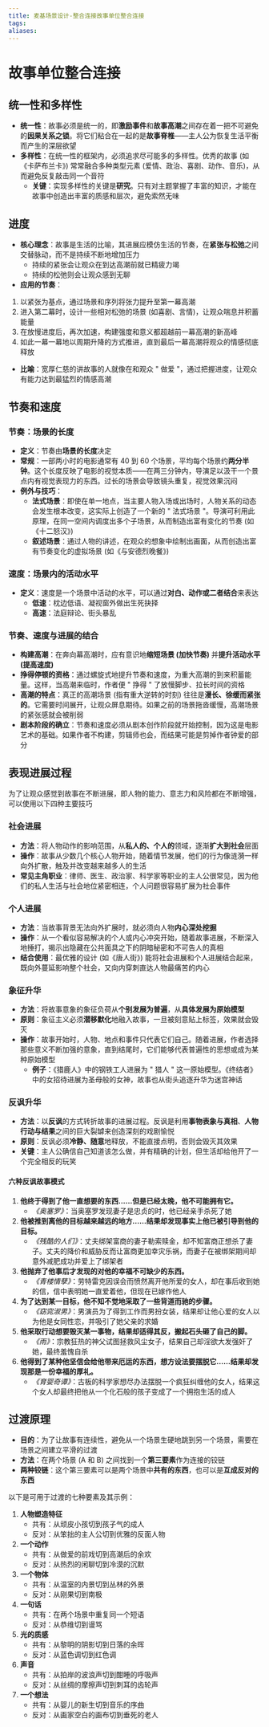 ```yaml
---
title: 麦基场景设计-整合连接故事单位整合连接
tags: 
aliases:
---
```


# 故事单位整合连接

## 统一性和多样性

- **统一性**：故事必须是统一的，即**激励事件**和**故事高潮**之间存在着一把不可避免的**因果关系之锁**。将它们粘合在一起的是**故事脊椎**——主人公为恢复生活平衡而产生的深层欲望
- **多样性**：在统一性的框架内，必须追求尽可能多的多样性。优秀的故事 (如《卡萨布兰卡》) 常常融合多种类型元素 (爱情、政治、喜剧、动作、音乐)，从而避免反复敲击同一个音符
    - **关键**：实现多样性的关键是**研究**。只有对主题掌握了丰富的知识，才能在故事中创造出丰富的质感和层次，避免索然无味

## 进度

- **核心理念**：故事是生活的比喻，其进展应模仿生活的节奏，在**紧张与松弛**之间交替脉动，而不是持续不断地增加压力
    - 持续的紧张会让观众在到达高潮前就已精疲力竭
    - 持续的松弛则会让观众感到无聊
- **应用的节奏**：
1. 以紧张为基点，通过场景和序列将张力提升至第一幕高潮
2. 进入第二幕时，设计一些相对松弛的场景 (如喜剧、言情)，让观众喘息并积蓄能量
3. 在放慢进度后，再次加速，构建强度和意义都超越前一幕高潮的新高峰
4. 如此一幕一幕地以周期升降的方式推进，直到最后一幕高潮将观众的情感彻底释放
- **比喻**：宽厚仁慈的讲故事的人就像在和观众 " 做爱 "，通过把握进度，让观众有能力达到最猛烈的情感高潮

## 节奏和速度

### 节奏：场景的长度

- **定义**：节奏由**场景的长度**决定
- **常规**：一部两小时的电影通常有 40 到 60 个场景，平均每个场景约**两分半钟**。这个长度反映了电影的视觉本质——在两三分钟内，导演足以汲干一个景点内有视觉表现力的东西。过长的场景会导致镜头重复，视觉效果沉闷
- **例外与技巧**：
    - **法式场景**：即使在单一地点，当主要人物入场或出场时，人物关系的动态会发生根本改变，这实际上创造了一个新的 " 法式场景 "。导演可利用此原理，在同一空间内调度出多个子场景，从而制造出富有变化的节奏 (如《十二怒汉》)
    - **叙述场景**：通过人物的讲述，在观众的想象中绘制出画面，从而创造出富有节奏变化的虚拟场景 (如《与安德烈晚餐》)

### 速度：场景内的活动水平

- **定义**：速度是一个场景中活动的水平，可以通过**对白、动作或二者结合**来表达
    - **低速**：枕边低语、凝视窗外做出生死抉择
    - **高速**：法庭辩论、街头暴乱

### 节奏、速度与进展的结合

- **构建高潮**：在奔向幕高潮时，应有意识地**缩短场景 (加快节奏)** 并**提升活动水平 (提高速度)**
- **挣得停顿的资格**：通过螺旋式地提升节奏和速度，为重大高潮的到来积蓄能量。这样，当高潮来临时，作者便 " 挣得 " 了放慢脚步、拉长时间的资格
- **高潮的特点**：真正的高潮场景 (指有重大逆转的时刻) 往往是**漫长、徐缓而紧张的**。它需要时间展开，让观众屏息期待。如果之前的场景拖沓缓慢，高潮场景的紧张感就会被削弱
- **剧本阶段的确立**：节奏和速度必须从剧本创作阶段就开始控制，因为这是电影艺术的基础。如果作者不构建，剪辑师也会，而结果可能是剪掉作者钟爱的部分

## 表现进展过程

为了让观众感觉到故事在不断进展，即人物的能力、意志力和风险都在不断增强，可以使用以下四种主要技巧

### 社会进展

- **方法**：将人物动作的影响范围，从**私人的、个人的**领域，逐渐**扩大到社会**层面
- **操作**：故事从少数几个核心人物开始，随着情节发展，他们的行为像涟漪一样向外扩散，触及并改变越来越多人的生活
- **常见主角职业**：律师、医生、政治家、科学家等职业的主人公很常见，因为他们的私人生活与社会地位紧密相连，个人问题很容易扩展为社会事件

### 个人进展

- **方法**：当故事背景无法向外扩展时，就必须向人物**内心深处挖掘**
- **操作**：从一个看似容易解决的个人或内心冲突开始，随着故事进展，不断深入地捶打，揭示出隐藏在公共面具之下的阴暗秘密和不可告人的真相
- **结合使用**：最优雅的设计 (如《唐人街》) 能将社会进展和个人进展结合起来，既向外蔓延影响整个社会，又向内穿刺直达人物最痛苦的内心

### 象征升华

- **方法**：将故事意象的象征负荷从**个别发展为普遍**，从**具体发展为原始模型**
- **原则**：象征主义必须**潜移默化**地融入故事，一旦被刻意贴上标签，效果就会毁灭
- **操作**：故事开始时，人物、地点和事件只代表它们自己。随着进展，作者选择那些意义不断加强的意象，直到结尾时，它们能够代表普遍性的思想或成为某种原始模型
    - **例子**：《猎鹿人》中的钢铁工人进展为 " 猎人 " 这一原始模型。《终结者》中的女招待进展为圣母般的女神，故事也从街头追逐升华为迷宫神话

### 反讽升华

- **方法**：以**反讽**的方式转折故事的进展过程。反讽是利用**事物表象与真相**、**人物行动与结果**之间的巨大裂罅来创造深刻的戏剧愉悦
- **原则**：反讽必须**冷静、随意**地释放，不能直接点明，否则会毁灭其效果
- **关键**：主人公确信自己知道该怎么做，并有精确的计划，但生活却给他开了一个完全相反的玩笑

#### 六种反讽故事模式

1. **他终于得到了他一直想要的东西……但是已经太晚，他不可能拥有它。**
    - *《奥塞罗》*：当奥塞罗发现妻子是忠贞的时，他已经亲手杀死了她
2. **他被推到离他的目标越来越远的地方……结果却发现事实上他已被引导到他的目标。**
    - *《残酷的人们》*：丈夫绑架富商的妻子勒索赎金，却不知富商正想杀了妻子。丈夫的降价和威胁反而让富商更加幸灾乐祸，而妻子在被绑架期间却意外减肥成功并爱上了绑架者
3. **他抛弃了他事后才发现的对他的幸福不可缺少的东西。**
    - *《青楼情孽》*：劳特雷克因误会而愤然离开他所爱的女人，却在事后收到她的信，信中表明她一直爱着他，但现在已嫁作他人
4. **为了达到某一目标，他不知不觉地采取了一些背道而驰的步骤。**
    - *《窈窕淑男》*：男演员为了得到工作而男扮女装，结果却让他心爱的女人以为他是女同性恋，并吸引了她父亲的求婚
5. **他采取行动想要毁灭某一事物，结果却适得其反，搬起石头砸了自己的脚。**
    - *《雨》*：宗教狂热的神父试图拯救风尘女子，结果自己却淫欲大发强奸了她，最终羞愧自杀
6. **他得到了某种他坚信会给他带来厄运的东西，想方设法要摆脱它……结果却发现那是一份幸福的厚礼。**
    - *《育婴奇谭》*：古板的科学家想尽办法摆脱一个疯狂纠缠他的女人，结果这个女人却最终把他从一个化石般的孩子变成了一个拥抱生活的成人

## 过渡原理

- **目的**：为了让故事有连续性，避免从一个场景生硬地跳到另一个场景，需要在场景之间建立平滑的过渡
- **方法**：在两个场景 (A 和 B) 之间找到一个**第三要素**作为连接的铰链
- **两种铰链**：这个第三要素可以是两个场景中**共有的东西**，也可以是**互成反对的东西**

以下是可用于过渡的七种要素及其示例：
1. **人物塑造特征**
    - 共有：从顽皮小孩切到孩子气的成人
    - 反对：从笨拙的主人公切到优雅的反面人物
2. **一个动作**
    - 共有：从做爱的前戏切到高潮后的余欢
    - 反对：从热烈的闲聊切到冷漠的沉默
3. **一个物体**
    - 共有：从温室的内景切到丛林的外景
    - 反对：从刚果切到南极
4. **一句话**
    - 共有：在两个场景中重复同一个短语
    - 反对：从恭维切到谩骂
5. **光的质感**
    - 共有：从黎明的阴影切到日落的余晖
    - 反对：从蓝色调切到红色调
6. **声音**
    - 共有：从拍岸的波浪声切到酣睡的呼吸声
    - 反对：从丝绸的摩擦声切到刺耳的齿轮声
7. **一个想法**
    - 共有：从婴儿的新生切到音乐的序曲
    - 反对：从画家空白的画布切到垂死的老人